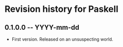 # Revision history for Paskell

## 0.1.0.0  -- YYYY-mm-dd

* First version. Released on an unsuspecting world.

